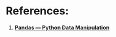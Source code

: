
# References:

1. [**Pandas — Python Data Manipulation**](https://python.plainenglish.io/pandas-python-data-manipulation-ba6e0ba6288c)